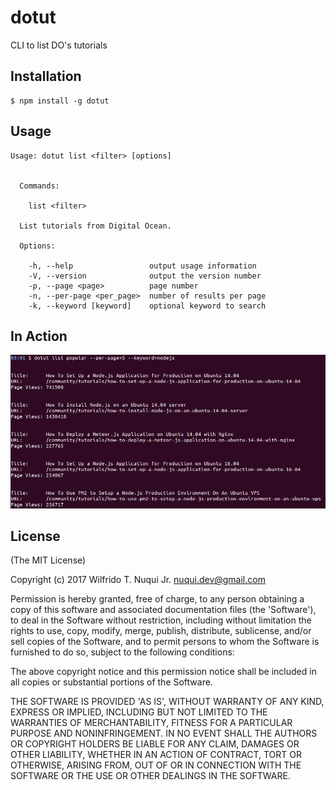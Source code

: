 
# dotut

CLI to list DO's tutorials

## Installation

    $ npm install -g dotut

## Usage

```
Usage: dotut list <filter> [options]


  Commands:

    list <filter>

  List tutorials from Digital Ocean.

  Options:

    -h, --help                 output usage information
    -V, --version              output the version number
    -p, --page <page>          page number
    -n, --per-page <per_page>  number of results per page
    -k, --keyword [keyword]    optional keyword to search
```

## In Action

![dotut in action](dotut.png)

## License

(The MIT License)

Copyright (c) 2017 Wilfrido T. Nuqui Jr. nuqui.dev@gmail.com

Permission is hereby granted, free of charge, to any person obtaining
a copy of this software and associated documentation files (the
'Software'), to deal in the Software without restriction, including
without limitation the rights to use, copy, modify, merge, publish,
distribute, sublicense, and/or sell copies of the Software, and to
permit persons to whom the Software is furnished to do so, subject to
the following conditions:

The above copyright notice and this permission notice shall be
included in all copies or substantial portions of the Software.

THE SOFTWARE IS PROVIDED 'AS IS', WITHOUT WARRANTY OF ANY KIND,
EXPRESS OR IMPLIED, INCLUDING BUT NOT LIMITED TO THE WARRANTIES OF
MERCHANTABILITY, FITNESS FOR A PARTICULAR PURPOSE AND NONINFRINGEMENT.
IN NO EVENT SHALL THE AUTHORS OR COPYRIGHT HOLDERS BE LIABLE FOR ANY
CLAIM, DAMAGES OR OTHER LIABILITY, WHETHER IN AN ACTION OF CONTRACT,
TORT OR OTHERWISE, ARISING FROM, OUT OF OR IN CONNECTION WITH THE
SOFTWARE OR THE USE OR OTHER DEALINGS IN THE SOFTWARE.
